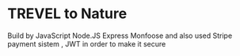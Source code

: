 # TREVEL to Nature

Build by JavaScript Node.JS Express Monfoose and also used Stripe payment sistem , JWT in order to make it secure
